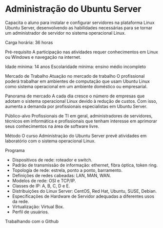 <h1>Administração do Ubuntu Server</h1>

Capacita o aluno para instalar e configurar servidores na plataforma Linux Ubuntu Server, desenvolvendo as habilidades necessárias para se tornar um administrador de servidor no sistema operacional Linux.

Carga horária: 36 horas

Pré-requisito
A participação nas atividades requer conhecimentos em Linux ou Windows e navegação na internet. 

Idade mínima: 14 anos
Escolaridade mínima: ensino médio incompleto

Mercado de Trabalho
Atuação no mercado de trabalho 
O profissional poderá trabalhar em ambientes de computação que usam Ubuntu Linux como sistema operacional em um ambiente doméstico ou empresarial. 

Panorama de mercado 
A cada dia cresce o número de empresas que adotam o sistema operacional Linux devido à redução de custos. Com isso, aumenta a demanda por profissionais especialistas em Ubuntu Server.

Público-alvo
Profissionais de TI em geral, administradores de servidores, técnicos em informática e profissionais que tenham interesse em aprimorar seus conhecimentos na área de software livre.

Método
O curso Administração do Ubuntu Server prevê atividades em laboratório com o sistema operacional Linux.

Programa
- Dispositivos de rede: roteador e switch. 
- Padrão de transmissão de informação: ethernet, fibra óptica, token ring. 
- Topologia de rede: estrela, ponto a ponto, barramento. 
- Definições de redes cabeadas: LAN, MAN, WAN. 
- Modelos de rede: OSI e TCP/IP. 
- Classes de IP: A, B, C, D e E. 
- Distribuições do Linux Server: CentOS, Red Hat, Ubuntu, SUSE, Debian. 
- Especificações de Hardware de Servidor adequadas a diferentes usos da rede. 
- Virtualização: Virtual Box. 
- Perfil de usuários. 

Trabalhando com o Github
